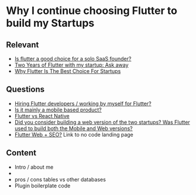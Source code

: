 # Why I continue choosing Flutter to build my Startups

## Relevant

* [Is flutter a good choice for a solo SaaS founder?](https://www.reddit.com/r/FlutterDev/comments/15zgdtr/is\_flutter\_a\_good\_choice\_for\_a\_solo\_saas\_founder/)
* [Two Years of Flutter with my startup: Ask away](https://www.reddit.com/r/FlutterDev/comments/1895kfa/two\_years\_of\_flutter\_with\_my\_startup\_ask\_away/)
* [Why Flutter Is The Best Choice For Startups](https://www.reddit.com/r/FlutterDev/comments/16aqzas/why\_flutter\_is\_the\_best\_choice\_for\_startups/)

## Questions

* [Hiring Flutter developers / working by myself for Flutter?](https://www.reddit.com/r/SaaS/comments/1bc5z97/comment/kue7m4e/?utm\_source=share\&utm\_medium=web3x\&utm\_name=web3xcss\&utm\_term=1\&utm\_content=share\_button)
* [Is it mainly a mobile based product?](https://www.reddit.com/r/SaaS/comments/1bc5z97/comment/kueoq3y/?utm\_source=share\&utm\_medium=web3x\&utm\_name=web3xcss\&utm\_term=1\&utm\_content=share\_button)
* [Flutter vs React Native](https://www.reddit.com/r/SaaS/comments/1bc5z97/comment/kug9d3y/?utm\_source=share\&utm\_medium=web3x\&utm\_name=web3xcss\&utm\_term=1\&utm\_content=share\_button)
* [Did you consider building a web version of the two startups? Was Flutter used to build both the Mobile and Web versions?](https://www.reddit.com/r/SaaS/comments/1bc5z97/comment/kuh0f8d/?utm\_source=share\&utm\_medium=web3x\&utm\_name=web3xcss\&utm\_term=1\&utm\_content=share\_button)
* [Flutter Web + SEO?](https://www.reddit.com/r/SaaS/comments/1bc5z97/comment/kui13o0/?utm\_source=share\&utm\_medium=web3x\&utm\_name=web3xcss\&utm\_term=1\&utm\_content=share\_button) Link to no code landing page

## Content

* Intro / about me
*
* pros / cons tables vs other databases
* Plugin boilerplate code

